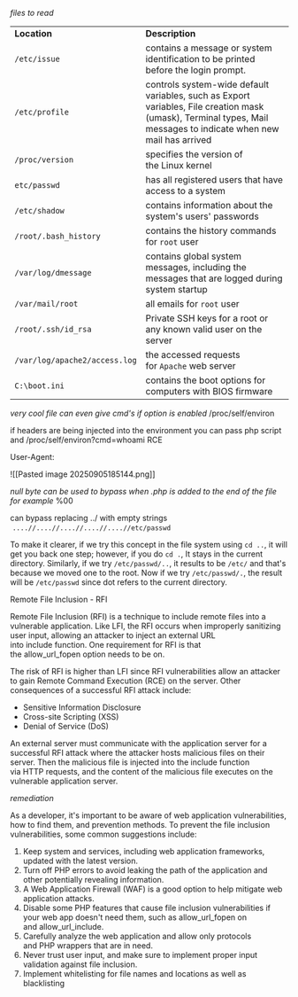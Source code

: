
*files to read*

|   |   |
|---|---|
|**Location**|**Description**|
|`/etc/issue`|contains a message or system identification to be printed before the login prompt.|
|`/etc/profile`|controls system-wide default variables, such as Export variables, File creation mask (umask), Terminal types, Mail messages to indicate when new mail has arrived|
|`/proc/version`|specifies the version of the Linux kernel|
|`etc/passwd`|has all registered users that have access to a system|
|`/etc/shadow`|contains information about the system's users' passwords|
|`/root/.bash_history`|contains the history commands for `root` user|
|`/var/log/dmessage`|contains global system messages, including the messages that are logged during system startup|
|`/var/mail/root`|all emails for `root` user|
|`/root/.ssh/id_rsa`|Private SSH keys for a root or any known valid user on the server|
|`/var/log/apache2/access.log`|the accessed requests for `Apache` web server|
|`C:\boot.ini`|contains the boot options for computers with BIOS firmware|

*very cool file can even give cmd's if option is enabled*
/proc/self/environ

if headers are being injected into the environment you can pass php script and
/proc/self/environ?cmd=whoami RCE


User-Agent: <?php system($_GET['cmd']); ?>


![[Pasted image 20250905185144.png]]



*null byte can be used to bypass when .php is added to the end of the file for example*
%00


can bypass replacing ../ with empty strings
 `....//....//....//....//....//etc/passwd`


To make it clearer, if we try this concept in the file system using `cd ..`, it will get you back one step; however, if you do `cd .`, It stays in the current directory. Similarly, if we try `/etc/passwd/..`, it results to be `/etc/` and that's because we moved one to the root. Now if we try `/etc/passwd/.`, the result will be `/etc/passwd` since dot refers to the current directory.



Remote File Inclusion - RFI

Remote File Inclusion (RFI) is a technique to include remote files into a vulnerable application. Like LFI, the RFI occurs when improperly sanitizing user input, allowing an attacker to inject an external URL into include function. One requirement for RFI is that the allow_url_fopen option needs to be on.

The risk of RFI is higher than LFI since RFI vulnerabilities allow an attacker to gain Remote Command Execution (RCE) on the server. Other consequences of a successful RFI attack include:

- Sensitive Information Disclosure
- Cross-site Scripting (XSS)
- Denial of Service (DoS)

An external server must communicate with the application server for a successful RFI attack where the attacker hosts malicious files on their server. Then the malicious file is injected into the include function via HTTP requests, and the content of the malicious file executes on the vulnerable application server.





*remediation*

As a developer, it's important to be aware of web application vulnerabilities, how to find them, and prevention methods. To prevent the file inclusion vulnerabilities, some common suggestions include:

1. Keep system and services, including web application frameworks, updated with the latest version.
2. Turn off PHP errors to avoid leaking the path of the application and other potentially revealing information.
3. A Web Application Firewall (WAF) is a good option to help mitigate web application attacks.
4. Disable some PHP features that cause file inclusion vulnerabilities if your web app doesn't need them, such as allow_url_fopen on and allow_url_include.
5. Carefully analyze the web application and allow only protocols and PHP wrappers that are in need.
6. Never trust user input, and make sure to implement proper input validation against file inclusion.
7. Implement whitelisting for file names and locations as well as blacklisting



